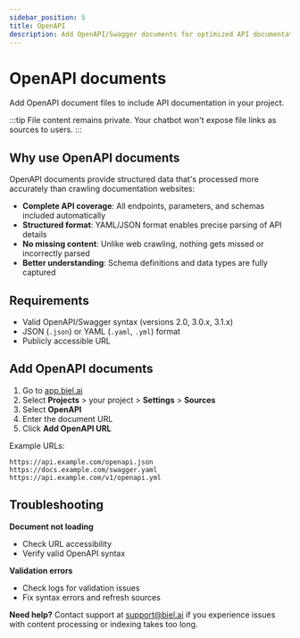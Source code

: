 ```yaml
---
sidebar_position: 5
title: OpenAPI
description: Add OpenAPI/Swagger documents for optimized API documentation
---
```


# OpenAPI documents

Add OpenAPI document files to include API documentation in your project.

:::tip
File content remains private. Your chatbot won't expose file links as sources to users.
:::

## Why use OpenAPI documents

OpenAPI documents provide structured data that's processed more accurately than crawling documentation websites:

- **Complete API coverage**: All endpoints, parameters, and schemas included automatically
- **Structured format**: YAML/JSON format enables precise parsing of API details
- **No missing content**: Unlike web crawling, nothing gets missed or incorrectly parsed
- **Better understanding**: Schema definitions and data types are fully captured

## Requirements

- Valid OpenAPI/Swagger syntax (versions 2.0, 3.0.x, 3.1.x)
- JSON (`.json`) or YAML (`.yaml`, `.yml`) format
- Publicly accessible URL

## Add OpenAPI documents

1. Go to [app.biel.ai](https://app.biel.ai)
2. Select **Projects** > your project > **Settings** > **Sources**
3. Select **OpenAPI**
4. Enter the document URL
5. Click **Add OpenAPI URL**

Example URLs:
```
https://api.example.com/openapi.json
https://docs.example.com/swagger.yaml
https://api.example.com/v1/openapi.yml
```

## Troubleshooting

**Document not loading**
- Check URL accessibility
- Verify valid OpenAPI syntax

**Validation errors**
- Check logs for validation issues
- Fix syntax errors and refresh sources

**Need help?** Contact support at [support@biel.ai](mailto:support@biel.ai) if you experience issues with content processing or indexing takes too long. 